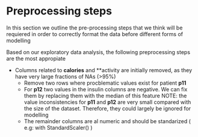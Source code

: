 # Preprocessing steps

In this section we outline the pre-processing steps that we think will be requiered in order to correctly format the data before different forms of modelling

Based on our exploratory data analysis, the following preprocessing steps are the most appropiate

* Columns related to **calories** and **activity are initially removed, as they have very large fractions of NAs (>95%)
  * Remove two rows where procblematic values exist for patient **p11**
  * For **p12** two values in the insulin columns are negative. We can fix them by replacing them with the median of this feature
    NOTE: the value inconsistencies for **p11** and **p12** are very small compared with the size of the dataset. Therefore, they could largely be ignored for modelling
  * The remainder columns are al numeric and should be standarized ( e.g: with StandardScaler() ) 

